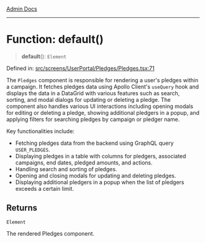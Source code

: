 [Admin Docs](/)

***

# Function: default()

> **default**(): `Element`

Defined in: [src/screens/UserPortal/Pledges/Pledges.tsx:71](https://github.com/PalisadoesFoundation/talawa-admin/blob/main/src/screens/UserPortal/Pledges/Pledges.tsx#L71)

The `Pledges` component is responsible for rendering a user's pledges within a campaign.
It fetches pledges data using Apollo Client's `useQuery` hook and displays the data
in a DataGrid with various features such as search, sorting, and modal dialogs for updating
or deleting a pledge. The component also handles various UI interactions including opening
modals for editing or deleting a pledge, showing additional pledgers in a popup, and
applying filters for searching pledges by campaign or pledger name.

Key functionalities include:
- Fetching pledges data from the backend using GraphQL query `USER_PLEDGES`.
- Displaying pledges in a table with columns for pledgers, associated campaigns,
  end dates, pledged amounts, and actions.
- Handling search and sorting of pledges.
- Opening and closing modals for updating and deleting pledges.
- Displaying additional pledgers in a popup when the list of pledgers exceeds a certain limit.

## Returns

`Element`

The rendered Pledges component.
